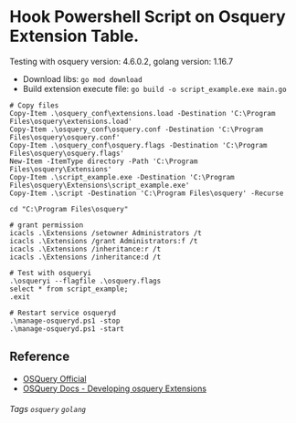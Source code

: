 # Hook Powershell Script on Osquery Extension Table.

Testing with osquery version: 4.6.0.2, golang version: 1.16.7
- Download libs: `go mod download`
- Build extension execute file: `go build -o script_example.exe main.go`

```
# Copy files
Copy-Item .\osquery_conf\extensions.load -Destination 'C:\Program Files\osquery\extensions.load'
Copy-Item .\osquery_conf\osquery.conf -Destination 'C:\Program Files\osquery\osquery.conf'
Copy-Item .\osquery_conf\osquery.flags -Destination 'C:\Program Files\osquery\osquery.flags'
New-Item -ItemType directory -Path 'C:\Program Files\osquery\Extensions'
Copy-Item .\script_example.exe -Destination 'C:\Program Files\osquery\Extensions\script_example.exe'
Copy-Item .\script -Destination 'C:\Program Files\osquery' -Recurse

cd "C:\Program Files\osquery"

# grant permission
icacls .\Extensions /setowner Administrators /t
icacls .\Extensions /grant Administrators:f /t
icacls .\Extensions /inheritance:r /t
icacls .\Extensions /inheritance:d /t

# Test with osqueryi
.\osqueryi --flagfile .\osquery.flags
select * from script_example;
.exit

# Restart service osqueryd 
.\manage-osqueryd.ps1 -stop
.\manage-osqueryd.ps1 -start
```


## Reference
- [OSQuery Official](https://osquery.io/downloads/official/4.6.0)
- [OSQuery Docs - Developing osquery Extensions](https://osquery.readthedocs.io/en/stable/deployment/extensions/#extensions-binary-permissions)
###### Tags `osquery` `golang`

